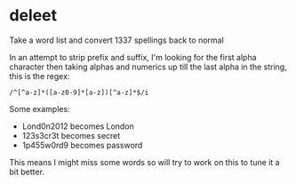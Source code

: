 # deleet
Take a word list and convert 1337 spellings back to normal

In an attempt to strip prefix and suffix, I'm looking for the first alpha character then taking alphas and numerics up till the last alpha in the string, this is the regex:

```
/^[^a-z]*([a-z0-9]*[a-z])[^a-z]*$/i
```

Some examples:

* Lond0n2012 becomes London
* 123s3cr3t becomes secret
* 1p455w0rd9 becomes password

This means I might miss some words so will try to work on this to tune it a bit better.
